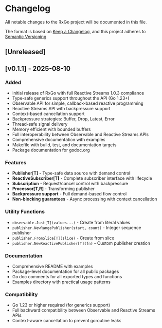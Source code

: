 # Changelog

All notable changes to the RxGo project will be documented in this file.

The format is based on [Keep a Changelog](https://keepachangelog.com/en/1.0.0/),
and this project adheres to [Semantic Versioning](https://semver.org/spec/v2.0.0.html).

## [Unreleased]

## [v0.1.1] - 2025-08-10

### Added
- Initial release of RxGo with full Reactive Streams 1.0.3 compliance
- Type-safe generics support throughout the API (Go 1.23+)
- Observable API for simple, callback-based reactive programming
- Reactive Streams API with backpressure support
- Context-based cancellation support
- Backpressure strategies: Buffer, Drop, Latest, Error
- Thread-safe signal delivery
- Memory efficient with bounded buffers
- Full interoperability between Observable and Reactive Streams APIs
- Comprehensive documentation with examples
- Makefile with build, test, and documentation targets
- Package documentation for godoc.org

### Features
- **Publisher[T]** - Type-safe data source with demand control
- **ReactiveSubscriber[T]** - Complete subscriber interface with lifecycle
- **Subscription** - Request/cancel control with backpressure
- **Processor[T,R]** - Transforming publisher
- **Backpressure support** - Full demand-based flow control
- **Non-blocking guarantees** - Async processing with context cancellation

### Utility Functions
- `observable.Just[T](values...)` - Create from literal values
- `publisher.NewRangePublisher(start, count)` - Integer sequence publisher
- `publisher.FromSlice[T](slice)` - Create from slice
- `publisher.NewReactivePublisher[T](fn)` - Custom publisher creation

### Documentation
- Comprehensive README with examples
- Package-level documentation for all public packages
- Go doc comments for all exported types and functions
- Examples directory with practical usage patterns

### Compatibility
- Go 1.23 or higher required (for generics support)
- Full backward compatibility between Observable and Reactive Streams APIs
- Context-aware cancellation to prevent goroutine leaks